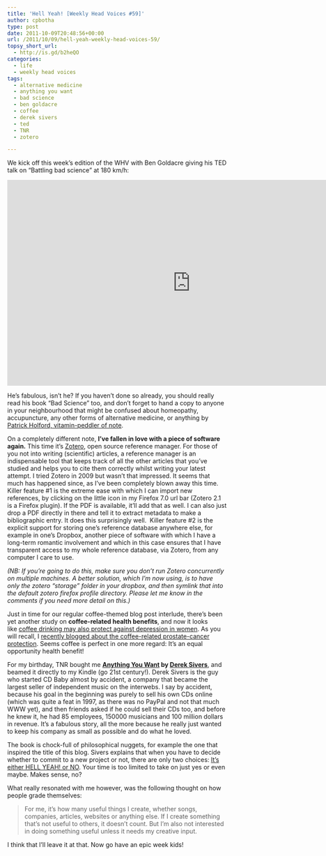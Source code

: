 ```yaml
---
title: 'Hell Yeah! [Weekly Head Voices #59]'
author: cpbotha
type: post
date: 2011-10-09T20:48:56+00:00
url: /2011/10/09/hell-yeah-weekly-head-voices-59/
topsy_short_url:
  - http://is.gd/b2heQO
categories:
  - life
  - weekly head voices
tags:
  - alternative medicine
  - anything you want
  - bad science
  - ben goldacre
  - coffee
  - derek sivers
  - ted
  - TNR
  - zotero

---
```

We kick off this week’s edition of the WHV with Ben Goldacre giving his TED talk on “Battling bad science” at 180 km/h:

<div class="jetpack-video-wrapper">
<iframe allowfullscreen="" frameborder="0" height="472" mozallowfullscreen="" scrolling="no" src="https://embed-ssl.ted.com/talks/ben_goldacre_battling_bad_science.html" webkitallowfullscreen="" width="840"></iframe>
</div>

He’s fabulous, isn’t he? If you haven’t done so already, you should really read his book “Bad Science” too, and don’t forget to hand a copy to anyone in your neighbourhood that might be confused about homeopathy, accupuncture, any other forms of alternative medicine, or anything by [Patrick Holford, vitamin-peddler of note][1].

On a completely different note, **I’ve fallen in love with a piece of software again.** This time it’s [Zotero][2], open source reference manager. For those of you not into writing (scientific) articles, a reference manager is an indispensable tool that keeps track of all the other articles that you’ve studied and helps you to cite them correctly whilst writing your latest attempt. I tried Zotero in 2009 but wasn’t that impressed. It seems that much has happened since, as I’ve been completely blown away this time. Killer feature #1 is the extreme ease with which I can import new references, by clicking on the little icon in my Firefox 7.0 url bar (Zotero 2.1 is a Firefox plugin). If the PDF is available, it’ll add that as well. I can also just drop a PDF directly in there and tell it to extract metadata to make a bibliographic entry. It does this surprisingly well.  Killer feature #2 is the explicit support for storing one’s reference database anywhere else, for example in one’s Dropbox, another piece of software with which I have a long-term romantic involvement and which in this case ensures that I have transparent access to my whole reference database, via Zotero, from any computer I care to use.

_(NB: If you’re going to do this, make sure you don’t run Zotero concurrently on multiple machines. A better solution, which I’m now using, is to have only the zotero “storage” folder in your dropbox, and then symlink that into the default zotero firefox profile directory. Please let me know in the comments if you need more detail on this.)_

Just in time for our regular coffee-themed blog post interlude, there’s been yet another study on **coffee-related health benefits**, and now it looks like [coffee drinking may also protect against depression in women][3]. As you will recall, I [recently blogged about the coffee-related prostate-cancer protection][4]. Seems coffee is perfect in one more regard: It’s an equal opportunity health benefit!

For my birthday, TNR bought me **[Anything You Want][5] by [Derek Sivers][6]**, and beamed it directly to my Kindle (go 21st century!). Derek Sivers is the guy who started CD Baby almost by accident, a company that became the largest seller of independent music on the interwebs. I say by accident, because his goal in the beginning was purely to sell his own CDs online (which was quite a feat in 1997, as there was no PayPal and not that much WWW yet), and then friends asked if he could sell their CDs too, and before he knew it, he had 85 employees, 150000 musicians and 100 million dollars in revenue. It’s a fabulous story, all the more because he really just wanted to keep his company as small as possible and do what he loved.

The book is chock-full of philosophical nuggets, for example the one that inspired the title of this blog. Sivers explains that when you have to decide whether to commit to a new project or not, there are only two choices: [It’s either HELL YEAH! or NO][7]. Your time is too limited to take on just yes or even maybe. Makes sense, no?

What really resonated with me however, was the following thought on how people grade themselves:

> For me, it’s how many useful things I create, whether songs, companies, articles, websites or anything else. If I create something that’s not useful to others, it doesn’t count. But I’m also not interested in doing something useful unless it needs my creative input.

I think that I’ll leave it at that. Now go have an epic week kids!

 [1]: http://holfordwatch.info/ "Holford Watch"
 [2]: http://www.zotero.org/ "zotero website"
 [3]: http://www.reuters.com/article/2011/09/27/us-coffee-depression-idUSTRE78Q3GK20110927 "coffee drinking vs depression in women"
 [4]: /2011/07/02/the-monthly-weekly-head-voices-50/ "previous post concerning coffee vs prostate-cancer"
 [5]: http://sivers.org/a "link to anything you want book page"
 [6]: http://sivers.org/ "derek sivers website"
 [7]: http://sivers.org/hellyeah "hell yeah or no post by sivers"
